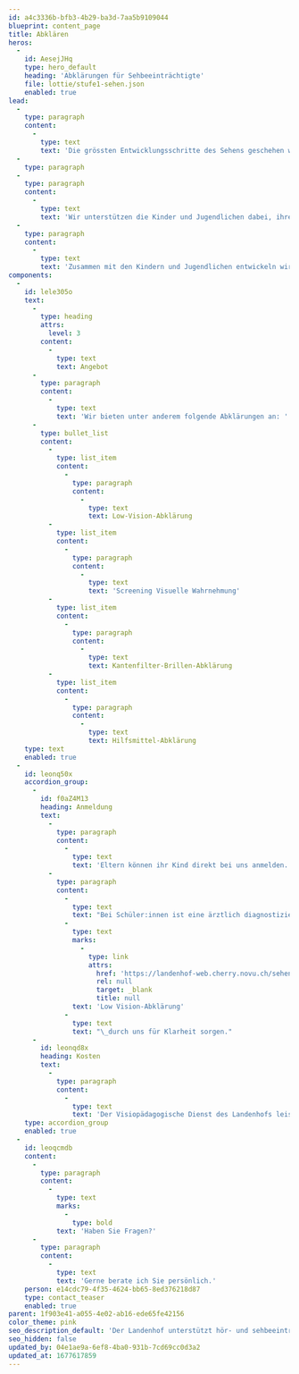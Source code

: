 ```yaml
---
id: a4c3336b-bfb3-4b29-ba3d-7aa5b9109044
blueprint: content_page
title: Abklären
heros:
  -
    id: AesejJHq
    type: hero_default
    heading: 'Abklärungen für Sehbeeinträchtigte'
    file: lottie/stufe1-sehen.json
    enabled: true
lead:
  -
    type: paragraph
    content:
      -
        type: text
        text: 'Die grössten Entwicklungsschritte des Sehens geschehen während der ersten Lebensmonate. Daher ist es wichtig, dass Kinder, die Auffälligkeiten in der visuellen Entwicklung oder Wahrnehmung zeigen, möglichst früh durch den Visiopädagogischen Dienst abgeklärt werden.'
  -
    type: paragraph
  -
    type: paragraph
    content:
      -
        type: text
        text: 'Wir unterstützen die Kinder und Jugendlichen dabei, ihre Sehfähigkeiten optimal zu entwickeln sowie kognitive, motorische, soziale und emotionale Fähigkeiten zu entfalten. '
  -
    type: paragraph
    content:
      -
        type: text
        text: 'Zusammen mit den Kindern und Jugendlichen entwickeln wir Strategien, damit sie ihren Sehrest und ihre anderen Sinne optimal einsetzen können, möglichst selbstständig agieren und sich integrieren können.'
components:
  -
    id: lele305o
    text:
      -
        type: heading
        attrs:
          level: 3
        content:
          -
            type: text
            text: Angebot
      -
        type: paragraph
        content:
          -
            type: text
            text: 'Wir bieten unter anderem folgende Abklärungen an: '
      -
        type: bullet_list
        content:
          -
            type: list_item
            content:
              -
                type: paragraph
                content:
                  -
                    type: text
                    text: Low-Vision-Abklärung
          -
            type: list_item
            content:
              -
                type: paragraph
                content:
                  -
                    type: text
                    text: 'Screening Visuelle Wahrnehmung'
          -
            type: list_item
            content:
              -
                type: paragraph
                content:
                  -
                    type: text
                    text: Kantenfilter-Brillen-Abklärung
          -
            type: list_item
            content:
              -
                type: paragraph
                content:
                  -
                    type: text
                    text: Hilfsmittel-Abklärung
    type: text
    enabled: true
  -
    id: leonq50x
    accordion_group:
      -
        id: f0aZ4M13
        heading: Anmeldung
        text:
          -
            type: paragraph
            content:
              -
                type: text
                text: 'Eltern können ihr Kind direkt bei uns anmelden. Fachleute benötigen für die Anmeldung eines Kindes das Einverständnis der Eltern.'
          -
            type: paragraph
            content:
              -
                type: text
                text: "Bei Schüler:innen ist eine ärztlich diagnostizierte Sehbeeinträchtigung oder eine CVI-Verdachtsdiagnose (Cerebral Visual Impairment = zerebrale visuelle Wahrnehmungsstörung) Voraussetzung für eine Anmeldung bei uns. Liegt noch keine Diagnose vor, kann eine\_"
              -
                type: text
                marks:
                  -
                    type: link
                    attrs:
                      href: 'https://landenhof-web.cherry.novu.ch/sehen/low-vision'
                      rel: null
                      target: _blank
                      title: null
                text: 'Low Vision-Abklärung'
              -
                type: text
                text: "\_durch uns für Klarheit sorgen."
      -
        id: leonqd8x
        heading: Kosten
        text:
          -
            type: paragraph
            content:
              -
                type: text
                text: 'Der Visiopädagogische Dienst des Landenhofs leistet sein Angebot im Auftrag des Kantons Aargau und ist deshalb kostenlos.'
    type: accordion_group
    enabled: true
  -
    id: leoqcmdb
    content:
      -
        type: paragraph
        content:
          -
            type: text
            marks:
              -
                type: bold
            text: 'Haben Sie Fragen?'
      -
        type: paragraph
        content:
          -
            type: text
            text: 'Gerne berate ich Sie persönlich.'
    person: e14cdc79-4f35-4624-bb65-8ed376218d87
    type: contact_teaser
    enabled: true
parent: 1f903e41-a055-4e02-ab16-ede65fe42156
color_theme: pink
seo_description_default: 'Der Landenhof unterstützt hör- und sehbeeinträchtigte Kinder & Jugendliche in ihrem selbstbestimmten Leben durch Förderung ihrer Fähigkeiten & Entwicklung'
seo_hidden: false
updated_by: 04e1ae9a-6ef8-4ba0-931b-7cd69cc0d3a2
updated_at: 1677617859
---
```

